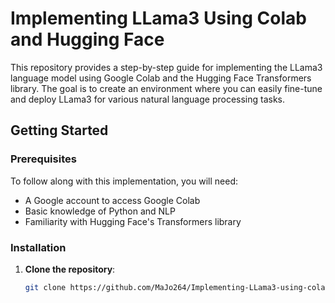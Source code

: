 # Implementing LLama3 Using Colab and Hugging Face

This repository provides a step-by-step guide for implementing the LLama3 language model using Google Colab and the Hugging Face Transformers library. The goal is to create an environment where you can easily fine-tune and deploy LLama3 for various natural language processing tasks.

## Getting Started

### Prerequisites

To follow along with this implementation, you will need:

- A Google account to access Google Colab
- Basic knowledge of Python and NLP
- Familiarity with Hugging Face's Transformers library

### Installation

1. **Clone the repository**:
   ```bash
   git clone https://github.com/MaJo264/Implementing-LLama3-using-colab-and-huggingface
